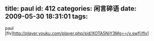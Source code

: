 title: paul
id: 412
categories: 闲言碎语
date: 2009-05-30 18:31:01
tags:
---

paul [flv]http://player.youku.com/player.php/sid/XOTA5NjY3Mg==/v.swf[/flv]
